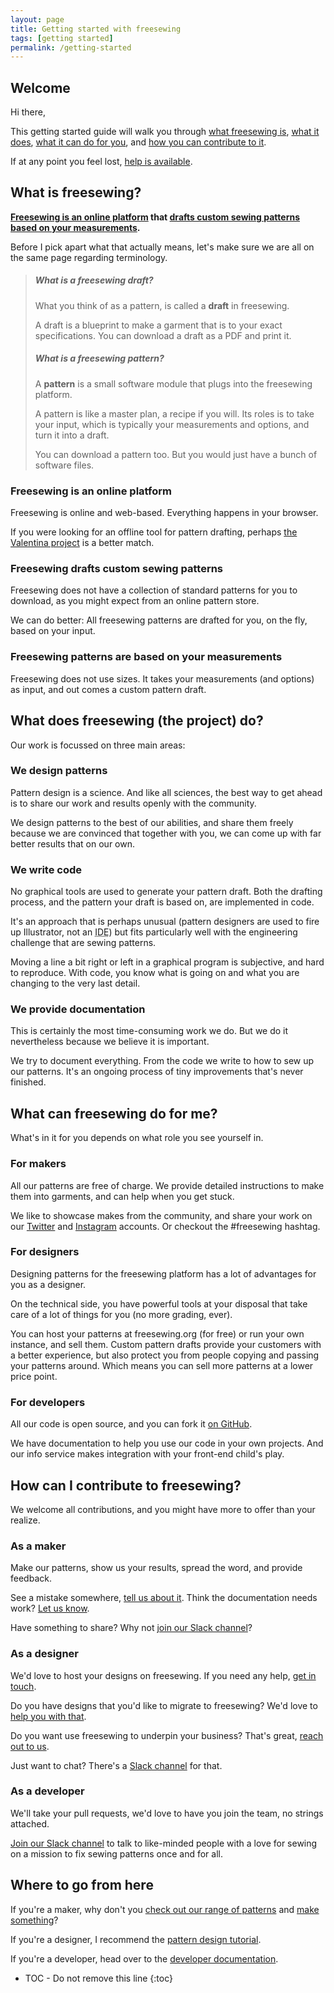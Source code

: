 ```yaml
---
layout: page
title: Getting started with freesewing
tags: [getting started]
permalink: /getting-started
---
```

## Welcome
Hi there,

This getting started guide will walk you through 
[what freesewing is](#what-is-freesewing), 
[what it does](#what-does-freesewing-do), 
[what it can do for you](#what-can-freesewing-do-for-me), and 
[how you can contribute to it](#how-can-i-contribute-to-freesewing).

If at any point you feel lost, [help is available](/help).

## What is freesewing?

**[Freesewing is an online platform](#freesewing-is-an-online-platform) that [drafts 
custom sewing patterns](#freesewing-drafts-custom-sewing-patterns) 
[based on your measurements](#freesewing-patterns-are-based-on-your-measurements).**

Before I pick apart what that actually means, 
let's make sure we are all on the same page regarding terminology.

> <h5 class='notoc'>What is a freesewing draft?</h5>
>
> What you think of as a pattern, is called a **draft** in freesewing.
>
> A draft is a blueprint to make a garment that is to your 
> exact specifications. You can download a draft as a PDF and print it.
>
> <h5 class='notoc'>What is a freesewing pattern?</h5>
> 
> A **pattern** is a small
> software module that plugs into the freesewing platform. 
>
> A pattern is like a master plan, a recipe if you will.
> Its roles is to take your input, which is typically your
> measurements and options, and turn it into a draft.
>
> You can download a pattern too. But you would just have a bunch
> of software files.

### Freesewing is an online platform

Freesewing is online and web-based. Everything happens in your browser.

If you were looking for an offline tool for pattern drafting,
perhaps [the Valentina project](http://valentina-project.org/) is a better match.

### Freesewing drafts custom sewing patterns

Freesewing does not have a collection of standard patterns for you to download, 
as you might expect from an online pattern store.

We can do better: All freesewing patterns are drafted for you, on the fly, based on your input.

### Freesewing patterns are based on your measurements

Freesewing does not use sizes. It takes your measurements (and options) as input,
and out comes a custom pattern draft.

## What does freesewing (the project) do?

Our work is focussed on three main areas:

### We design patterns

Pattern design is a science. And like all sciences, the best way to get ahead
is to share our work and results openly with the community.

We design patterns to the best of our abilities, and share them freely because we 
are convinced that together with you, we can come up with far better results that 
on our own.

### We write code

No graphical tools are used to generate your pattern draft.
Both the drafting process, and the pattern your draft is based on, are implemented in code.

It's an approach that is perhaps unusual (pattern designers are used to fire up Illustrator, 
not an <abbr title="Integrated Development Environment">IDE</abbr>) but fits particularly well with the engineering challenge that are sewing patterns.

Moving a line a bit right or left in a graphical program is subjective, and hard to reproduce.
With code, you know what is going on and what you are changing to the very last detail.

### We provide documentation

This is certainly the most time-consuming work we do.
But we do it nevertheless because we believe it is important.

We try to document everything. From the code we write to how to sew up our patterns.
It's an ongoing process of tiny improvements that's never finished.

## What can freesewing do for me?

What's in it for you depends on what role you see yourself in.

### For makers

All our patterns are free of charge. We provide detailed instructions to make them into garments,
and can help when you get stuck.

We like to showcase makes from the community, and share your work on our 
[Twitter](https://twitter.com/freesewing_org) and 
[Instagram](https://www.instagram.com/freesewing_org/)
accounts. Or checkout the #freesewing hashtag.

### For designers

Designing patterns for the freesewing platform has a lot of advantages for you as a designer.

On the technical side, you have powerful tools at your disposal that take care of a lot
of things for you (no more grading, ever).

You can host your patterns at freesewing.org (for free) or run your own
instance, and sell them. Custom pattern drafts provide your customers 
with a better experience, but also protect you from people copying and passing your
patterns around. Which means you can sell more patterns at a lower price point.

### For developers

All our code is open source, and you can fork it [on GitHub](https://github.com/freesewing).

We have documentation to help you use our code in your own projects. 
And our info service makes integration with your front-end child's play.

## How can I contribute to freesewing?

We welcome all contributions, and you might have more to offer than your realize.

### As a maker

Make our patterns, show us your results, spread the word, and provide feedback.

See a mistake somewhere, [tell us about it](/contact). 
Think the documentation needs work? [Let us know](/contact).

Have something to share? Why not [join our Slack channel](/slack)?

### As a designer

We'd love to host your designs on freesewing. If you need any help, [get in touch](/contact).

Do you have designs that you'd like to migrate to freesewing? We'd love to [help you with that](/contact).

Do you want use freesewing to underpin your business? That's great, [reach out to us](/contact). 

Just want to chat? There's a [Slack channel](/slack) for that.

### As a developer

We'll take your pull requests, we'd love to have you join the team, no strings attached.

[Join our Slack channel](/slack) to talk to like-minded people with a love for sewing on a mission
to fix sewing patterns once and for all.

## Where to go from here

If you're a maker, why don't you [check out our range of patterns](/fixme) and [make something](/fixme)?

If you're a designer, I recommend the [pattern design tutorial](/designer/tutorial).

If you're a developer, head over to the [developer documentation](/developer).

* TOC - Do not remove this line
{:toc}

